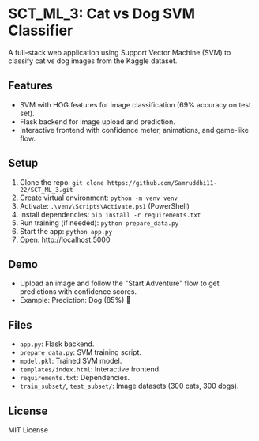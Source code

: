 # SCT_ML_3: Cat vs Dog SVM Classifier

A full-stack web application using Support Vector Machine (SVM) to classify cat vs dog images from the Kaggle dataset.

## Features
- SVM with HOG features for image classification (69% accuracy on test set).
- Flask backend for image upload and prediction.
- Interactive frontend with confidence meter, animations, and game-like flow.

## Setup
1. Clone the repo: `git clone https://github.com/Samruddhi11-22/SCT_ML_3.git`
2. Create virtual environment: `python -m venv venv`
3. Activate: `.\venv\Scripts\Activate.ps1` (PowerShell)
4. Install dependencies: `pip install -r requirements.txt`
5. Run training (if needed): `python prepare_data.py`
6. Start the app: `python app.py`
7. Open: http://localhost:5000

## Demo
- Upload an image and follow the "Start Adventure" flow to get predictions with confidence scores.
- Example: Prediction: Dog (85%) 🐶

## Files
- `app.py`: Flask backend.
- `prepare_data.py`: SVM training script.
- `model.pkl`: Trained SVM model.
- `templates/index.html`: Interactive frontend.
- `requirements.txt`: Dependencies.
- `train_subset/`, `test_subset/`: Image datasets (300 cats, 300 dogs).

## License
MIT License
